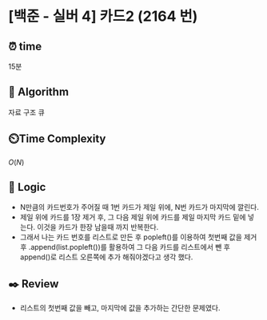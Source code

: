 # [백준 - 실버 4] 카드2 (2164 번)

## ⏰  **time**

15분

## :pushpin: **Algorithm**

자료 구조
큐

## ⏲️**Time Complexity**

$O(N)$

## :round_pushpin: **Logic**

- N만큼의 카드번호가 주어질 때 1번 카드가 제일 위에, N번 카드가 마지막에 깔린다.
- 제일 위에 카드를 1장 제거 후, 그 다음 제일 위에 카드를 제일 마지막 카드 밑에 넣는다. 이것을 카드가 한장 남을때 까지 반복한다.
- 그래서 나는 카드 번호를 리스트로 만든 후 popleft()를 이용하여 첫번째 값을 제거 후 .append(list.popleft())를 활용하여 그 다음 카드를 리스트에서 뺀 후 append()로 리스트 오른쪽에 추가 해줘야겠다고 생각 했다.

## :black_nib: **Review**

- 리스트의 첫번째 값을 빼고, 마지막에 값을 추가하는 간단한 문제였다.

